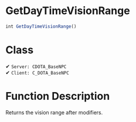 # GetDayTimeVisionRange
```js	
int GetDayTimeVisionRange()
```
# Class
✔ `Server: CDOTA_BaseNPC`  
✔ `Client: C_DOTA_BaseNPC`  

# Function Description
Returns the vision range after modifiers.
